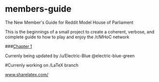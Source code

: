 # members-guide
The New Member's Guide for Reddit Model House of Parliament

This is the beginnings of a small project to create a coherent, verbose, and complete guide to how to play and enjoy the /r/MHoC network

###[Chapter 1](/chapter-1.md)

Currenly being updated by /u/Electric-Blue @electric-blue-green

#Currenly working on /LaTeX branch

www.sharelatex.com/
